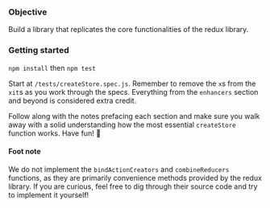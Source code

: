 ### Objective

Build a library that replicates the core functionalities of the redux library.

### Getting started

`npm install` then `npm test`

Start at `/tests/createStore.spec.js`. Remember to remove the `x`s from the `xit`s as you work through the specs. Everything from the `enhancers` section and beyond is considered extra credit.

Follow along with the notes prefacing each section and make sure you walk away with a solid understanding how the most essential `createStore` function works. Have fun! 🦆

#### Foot note
We do not implement the `bindActionCreators` and `combineReducers` functions, as they are primarily convenience methods provided by the redux library. If you are curious, feel free to dig through their source code and try to implement it yourself!
